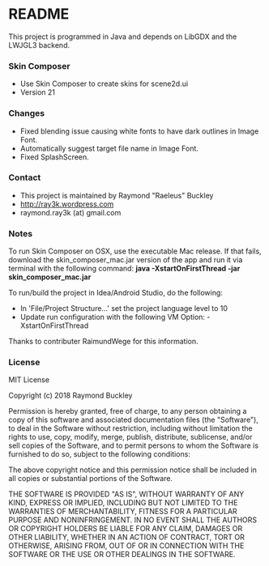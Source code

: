 # README #

This project is programmed in Java and depends on LibGDX and the LWJGL3 backend.

### Skin Composer ###

* Use Skin Composer to create skins for scene2d.ui
* Version 21

### Changes ###

* Fixed blending issue causing white fonts to have dark outlines in Image Font.
* Automatically suggest target file name in Image Font.
* Fixed SplashScreen.

### Contact ###

* This project is maintained by Raymond "Raeleus" Buckley
* http://ray3k.wordpress.com
* raymond.ray3k (at) gmail.com

### Notes ###

To run Skin Composer on OSX, use the executable Mac release. If that fails, download the skin_composer_mac.jar version of the app and run it via terminal with the following command: **java -XstartOnFirstThread -jar skin_composer_mac.jar**

To run/build the project in Idea/Android Studio, do the following:

* In 'File/Project Structure...' set the project language level to 10
* Update run configuration with the following VM Option: -XstartOnFirstThread

Thanks to contributer RaimundWege for this information.

### License ###
MIT License

Copyright (c) 2018 Raymond Buckley

Permission is hereby granted, free of charge, to any person obtaining a copy
of this software and associated documentation files (the "Software"), to deal
in the Software without restriction, including without limitation the rights
to use, copy, modify, merge, publish, distribute, sublicense, and/or sell
copies of the Software, and to permit persons to whom the Software is
furnished to do so, subject to the following conditions:

The above copyright notice and this permission notice shall be included in all
copies or substantial portions of the Software.

THE SOFTWARE IS PROVIDED "AS IS", WITHOUT WARRANTY OF ANY KIND, EXPRESS OR
IMPLIED, INCLUDING BUT NOT LIMITED TO THE WARRANTIES OF MERCHANTABILITY,
FITNESS FOR A PARTICULAR PURPOSE AND NONINFRINGEMENT. IN NO EVENT SHALL THE
AUTHORS OR COPYRIGHT HOLDERS BE LIABLE FOR ANY CLAIM, DAMAGES OR OTHER
LIABILITY, WHETHER IN AN ACTION OF CONTRACT, TORT OR OTHERWISE, ARISING FROM,
OUT OF OR IN CONNECTION WITH THE SOFTWARE OR THE USE OR OTHER DEALINGS IN THE
SOFTWARE.
